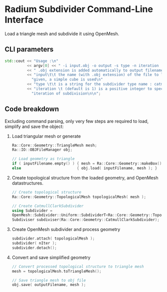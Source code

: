 # Radium Subdivider Command-Line Interface

Load a triangle mesh and subdivide it using OpenMesh.

## CLI parameters

```cpp
std::cout << "Usage :\n"
          << argv[0] << " -i input.obj -o output -s type -n iteration  \n\n"
          << " .obj extension is added automatically to output filename\n"
          << "input\t\t the name (with .obj extension) of the file to load, if no input is "
            "given, a simple cube is used\n"
          << "type \t\t is a string for the subdivider type name : catmull, loop\n"
          << "iteration \t (default is 1) is a positive integer to specify the number of "
            "iteration of subdivision\n\n";
```

## Code breakdown

Excluding command parsing, only very few steps are required to load, simplify and save the object:

1. Load triangular mesh or generate

    ```cpp
    Ra::Core::Geometry::TriangleMesh mesh;
    Ra::IO::OBJFileManager obj;

    // Load geometry as triangle
    if ( inputFilename.empty() ) { mesh = Ra::Core::Geometry::makeBox(); }
    else                         { obj.load( inputFilename, mesh ); }
    ```

2. Create topological structure from the loaded geometry, and OpenMesh datastructures.

    ```cpp
    // Create topological structure
    Ra::Core::Geometry::TopologicalMesh topologicalMesh( mesh );

    // Create CatmullClarkSubdivider
    using Subdivider =
    OpenMesh::Subdivider::Uniform::SubdividerT<Ra::Core::Geometry::TopologicalMesh, Scalar>;
    Subdiviser subdiviser(Ra::Core::Geometry::CatmullClarkSubdivider);
    ```

3. Create OpenMesh subdivider and process geometry

    ```cpp
    subdivider.attach( topologicalMesh );
    subdivider( nIter );
    subdivider.detach();
    ```

4. Convert and save simplified geometry

    ```cpp
    // Convert processed topological structure to triangle mesh
    mesh = topologicalMesh.toTriangleMesh();

    // Save triangle mesh to obj file
    obj.save( outputFilename, mesh );
    ```
